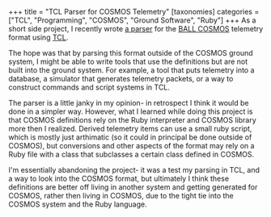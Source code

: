+++
title = "TCL Parser for COSMOS Telemetry"
[taxonomies]
categories = ["TCL", "Programming", "COSMOS", "Ground Software", "Ruby"]
+++
As a short side project, I recently wrote [a parser](https://github.com/nsmryan/cosmostcl)
for the [BALL COSMOS](https://cosmosrb.com/docs/v4/telemetry) telemetry format using
[TCL](https://www.tcl.tk/).


The hope was that by parsing this format outside of the COSMOS ground system, I might be able to
write tools that use the definitions but are not built into the ground system. For example,
a tool that puts telemetry into a database, a simulator that generates telemetry packets, or
a way to construct commands and script systems in TCL.


The parser is a little janky in my opinion- in retrospect I think it would be done in a simpler way.
However, what I learned while doing this project is that COSMOS definitions rely on the Ruby
interpreter and COSMOS library more then I realized. Derived telemetry items can use a small
ruby script, which is mostly just arthimatic (so it could in principal be done outside of COSMOS),
but conversions and other aspects of the format may rely on a Ruby file with a class that subclasses
a certain class defined in COSMOS.


I'm essentially abandoning the project- it was a test my parsing in TCL, and a way to look into the COSMOS
format, but ultimately I think these definitions are better off living in another system and getting
generated for COSMOS, rather then living in COSMOS, due to the tight tie into the COSMOS system
and the Ruby language.
